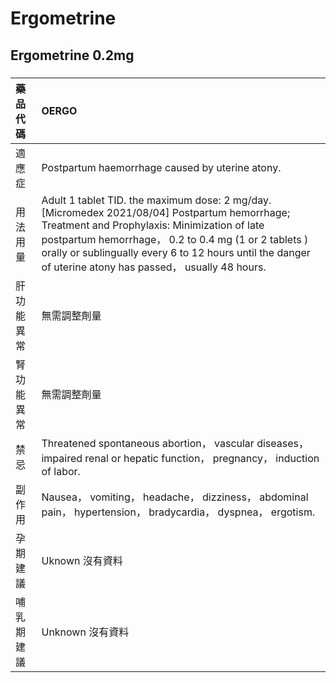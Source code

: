 # Ergometrine

## Ergometrine 0.2mg

##### 

| 藥品代碼   | OERGO                                                                                                                                                                                                                                                                                                              |
|:-----------|:-------------------------------------------------------------------------------------------------------------------------------------------------------------------------------------------------------------------------------------------------------------------------------------------------------------------|
| 適應症     | Postpartum haemorrhage caused by uterine atony.                                                                                                                                                                                                                                                                    |
| 用法用量   | Adult 1 tablet TID. the maximum dose: 2 mg/day. [Micromedex 2021/08/04] Postpartum hemorrhage; Treatment and Prophylaxis: Minimization of late postpartum hemorrhage， 0.2 to 0.4 mg (1 or 2 tablets ) orally or sublingually every 6 to 12 hours until the danger of uterine atony has passed， usually 48 hours. |
| 肝功能異常 | 無需調整劑量                                                                                                                                                                                                                                                                                                       |
| 腎功能異常 | 無需調整劑量                                                                                                                                                                                                                                                                                                       |
| 禁忌       | Threatened spontaneous abortion， vascular diseases， impaired renal or hepatic function， pregnancy， induction of labor.                                                                                                                                                                                         |
| 副作用     | Nausea， vomiting， headache， dizziness， abdominal pain， hypertension， bradycardia， dyspnea， ergotism.                                                                                                                                                                                                       |
| 孕期建議   | Uknown 沒有資料                                                                                                                                                                                                                                                                                                    |
| 哺乳期建議 | Unknown 沒有資料                                                                                                                                                                                                                                                                                                   |

